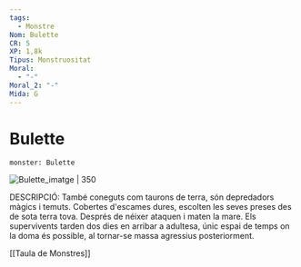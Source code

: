 ```yaml
---
tags:
  - Monstre
Nom: Bulette
CR: 5
XP: 1,8k
Tipus: Monstruositat
Moral:
  - "-"
Moral_2: "-"
Mida: G
---
```

# Bulette

```statblock
monster: Bulette
```

![Bulette_imatge | 350](https://www.dndbeyond.com/avatars/thumbnails/30762/8/1000/1000/638061103017271419.png)

DESCRIPCIÓ: 
També coneguts com taurons de terra, són depredadors màgics i temuts. Cobertes d'escames dures, escolten les seves preses des de sota terra tova. Després de néixer ataquen i maten la mare. Els supervivents tarden dos dies en arribar a adultesa, únic espai de temps on la doma és possible, al tornar-se massa agressius posteriorment.

[[Taula de Monstres]]

